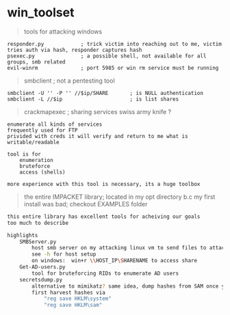 # win_toolset

> tools for attacking windows
```
responder.py 			; trick victim into reaching out to me, victim tries auth via hash, responder captures hash
psexec.py 				; a possible shell, not available for all groups, smb related
evil-winrm				; port 5985 or win rm service must be running
```

> smbclient ; not a pentesting tool
```
smbclient -U '' -P '' //$ip/SHARE   	; is NULL authentication
smbclient -L //$ip 						; is list shares
```

> crackmapexec 	; sharing services swiss army knife ?
```
enumerate all kinds of services
frequently used for FTP
privided with creds it will verify and return to me what is writable/readable

tool is for
	enumeration
	bruteforce
	access (shells)

more experience with this tool is necessary, its a huge toolbox
```

> the entire IMPACKET library; located in my opt directory b.c my first install was bad; checkout EXAMPLES folder
```sh
this entire library has excellent tools for acheiving our goals
too much to describe

highlights
	SMBServer.py
		host smb server on my attacking linux vm to send files to attacking windows for further analysis
		see -h for host setup
		on windows:  win+r \\HOST_IP\SHARENAME to access share
	Get-AD-users.py
		tool for bruteforcing RIDs to enumerate AD users
	secretsdump.py
		alternative to mimikatz? same idea, dump hashes from SAM once you have a system acc
		first harvest hashes via
			"reg save HKLM\system"
			"reg save HKLM\sam"
```





